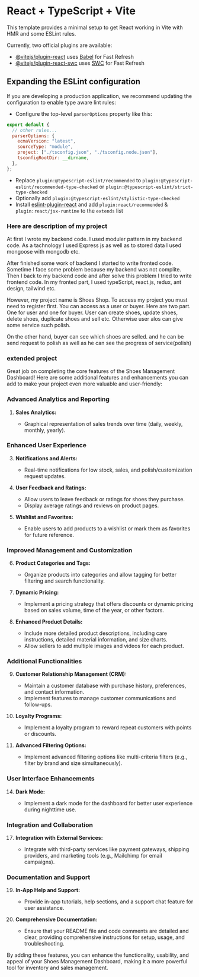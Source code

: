 # React + TypeScript + Vite

This template provides a minimal setup to get React working in Vite with HMR and some ESLint rules.

Currently, two official plugins are available:

- [@vitejs/plugin-react](https://github.com/vitejs/vite-plugin-react/blob/main/packages/plugin-react/README.md) uses [Babel](https://babeljs.io/) for Fast Refresh
- [@vitejs/plugin-react-swc](https://github.com/vitejs/vite-plugin-react-swc) uses [SWC](https://swc.rs/) for Fast Refresh

## Expanding the ESLint configuration

If you are developing a production application, we recommend updating the configuration to enable type aware lint rules:

- Configure the top-level `parserOptions` property like this:

```js
export default {
  // other rules...
  parserOptions: {
    ecmaVersion: "latest",
    sourceType: "module",
    project: ["./tsconfig.json", "./tsconfig.node.json"],
    tsconfigRootDir: __dirname,
  },
};
```

- Replace `plugin:@typescript-eslint/recommended` to `plugin:@typescript-eslint/recommended-type-checked` or `plugin:@typescript-eslint/strict-type-checked`
- Optionally add `plugin:@typescript-eslint/stylistic-type-checked`
- Install [eslint-plugin-react](https://github.com/jsx-eslint/eslint-plugin-react) and add `plugin:react/recommended` & `plugin:react/jsx-runtime` to the `extends` list

### Here are description of my project

At first I wrote my backend code. I used moduler pattern in my backend code. As a tachnology I used Express js as well as to stored data I used mongoose with mongodb etc.

After finished some work of backend I started to write fronted code. Sometime I face some problem because my backend was not complite. Then I back to my backend code and after solve this problem I tried to write frontend code. In my fronted part, I used typeScript, react.js, redux, ant design, tailwind etc.

However, my project name is Shoes Shop. To access my project you must need to register first. You can access as a user or buyer. Here are two part. One for user and one for buyer. User can create shoes, update shoes, delete shoes, duplicate shoes and sell etc. Otherwise user alos can give some service such polish.

On the other hand, buyer can see which shoes are selled. and he can be send request to polish as well as he can see the progress of service(polish)

### extended project

Great job on completing the core features of the Shoes Management Dashboard! Here are some additional features and enhancements you can add to make your project even more valuable and user-friendly:

### Advanced Analytics and Reporting

1. **Sales Analytics:**

   - Graphical representation of sales trends over time (daily, weekly, monthly, yearly).

### Enhanced User Experience

3. **Notifications and Alerts:**

   - Real-time notifications for low stock, sales, and polish/customization request updates.

4. **User Feedback and Ratings:**

   - Allow users to leave feedback or ratings for shoes they purchase.
   - Display average ratings and reviews on product pages.

5. **Wishlist and Favorites:**
   - Enable users to add products to a wishlist or mark them as favorites for future reference.

### Improved Management and Customization

6. **Product Categories and Tags:**

   - Organize products into categories and allow tagging for better filtering and search functionality.

7. **Dynamic Pricing:**

   - Implement a pricing strategy that offers discounts or dynamic pricing based on sales volume, time of the year, or other factors.

8. **Enhanced Product Details:**
   - Include more detailed product descriptions, including care instructions, detailed material information, and size charts.
   - Allow sellers to add multiple images and videos for each product.

### Additional Functionalities

9. **Customer Relationship Management (CRM):**

   - Maintain a customer database with purchase history, preferences, and contact information.
   - Implement features to manage customer communications and follow-ups.

10. **Loyalty Programs:**

    - Implement a loyalty program to reward repeat customers with points or discounts.

11. **Advanced Filtering Options:**
    - Implement advanced filtering options like multi-criteria filters (e.g., filter by brand and size simultaneously).

<!-- ### Security and Performance Enhancements

12. **Two-Factor Authentication (2FA):**

    - Enhance security by implementing two-factor authentication for user logins.

13. **Performance Optimization:**
    - Optimize the backend for faster response times.
    - Implement caching strategies to reduce load times and improve performance. -->

### User Interface Enhancements

14. **Dark Mode:**

    - Implement a dark mode for the dashboard for better user experience during nighttime use.

<!-- 15. **Drag-and-Drop Functionality:**

    - Enable drag-and-drop features for reordering products in the inventory or organizing categories. -->

### Integration and Collaboration

17. **Integration with External Services:**

    - Integrate with third-party services like payment gateways, shipping providers, and marketing tools (e.g., Mailchimp for email campaigns).

### Documentation and Support

19. **In-App Help and Support:**

    - Provide in-app tutorials, help sections, and a support chat feature for user assistance.

20. **Comprehensive Documentation:**
    - Ensure that your README file and code comments are detailed and clear, providing comprehensive instructions for setup, usage, and troubleshooting.

By adding these features, you can enhance the functionality, usability, and appeal of your Shoes Management Dashboard, making it a more powerful tool for inventory and sales management.

